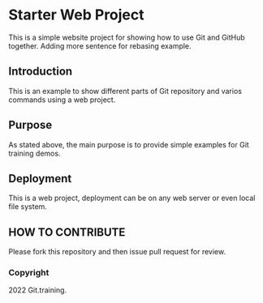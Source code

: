 # Starter Web Project

This is a simple website project for showing how to use Git and GitHub together. Adding more sentence for rebasing example.

## Introduction
This is an example to show different parts of Git repository and varios commands using a web project.

## Purpose
As stated above, the main purpose is to provide simple examples for Git training demos. 

## Deployment

This is a web project, deployment can be on any web server or even local file system. 

## HOW TO CONTRIBUTE

Please fork this repository and then issue pull request for review.


### Copyright

2022 Git.training.
